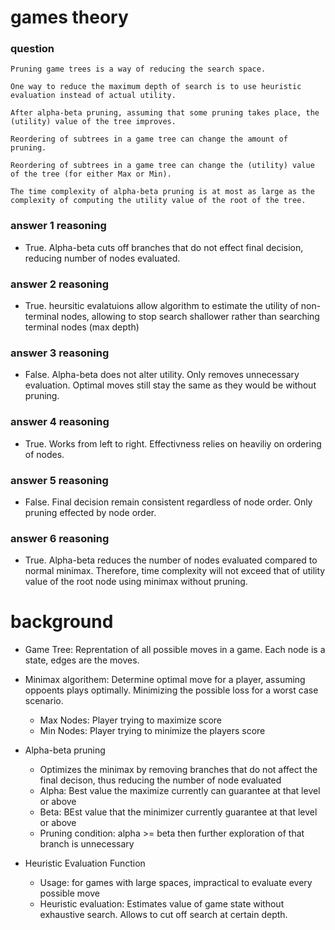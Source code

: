 # games theory

### question
```
Pruning game trees is a way of reducing the search space.

One way to reduce the maximum depth of search is to use heuristic evaluation instead of actual utility.

After alpha-beta pruning, assuming that some pruning takes place, the (utility) value of the tree improves.

Reordering of subtrees in a game tree can change the amount of pruning.

Reordering of subtrees in a game tree can change the (utility) value of the tree (for either Max or Min).

The time complexity of alpha-beta pruning is at most as large as the complexity of computing the utility value of the root of the tree.
```

### answer 1 reasoning
- True. Alpha-beta cuts off branches that do not effect final decision, reducing number of nodes evaluated.

### answer 2 reasoning
- True. heursitic evalatuions allow algorithm to estimate the utility of non-terminal nodes, allowing to stop search shallower rather than searching terminal nodes (max depth)

### answer 3 reasoning
- False. Alpha-beta does not alter utility. Only removes unnecessary evaluation. Optimal moves still stay the same as they would be without pruning.

### answer 4 reasoning
- True. Works from left to right. Effectivness relies on heaviliy on ordering of nodes.

### answer 5 reasoning
- False. Final decision remain consistent regardless of node order. Only pruning effected by node order.

### answer 6 reasoning
- True. Alpha-beta reduces the number of nodes evaluated compared to normal minimax. Therefore, time complexity will not exceed that of utility value of the root node using minimax without pruning.





# background
- Game Tree: Reprentation of all possible moves in a game. Each node is a state, edges are the moves.
- Minimax algorithem: Determine optimal move for a player, assuming oppoents plays optimally. Minimizing the possible loss for a worst case scenario.
  - Max Nodes: Player trying to maximize score
  - Min Nodes: Player trying to minimize the players score

- Alpha-beta pruning
  - Optimizes the minimax by removing branches that do not affect the final decison, thus reducing the number of node evaluated
  - Alpha: Best value the maximize currently can guarantee at that level or above
  - Beta: BEst value that the minimizer currently guarantee at that level or above
  - Pruning condition: alpha >= beta then further exploration of that branch is unnecessary

- Heuristic Evaluation Function
  - Usage: for games with large spaces, impractical to evaluate every possible move
  - Heuristic evaluation: Estimates value of game state without exhaustive search. Allows to cut off search at certain depth.
